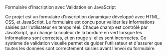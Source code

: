


Formulaire d'Inscription avec Validation en JavaScript


Ce projet est un formulaire d'inscription dynamique développé avec HTML, CSS, et JavaScript. Le formulaire est conçu pour valider les informations saisies par l'utilisateur en temps réel.
Chaque champ est contrôlé par JavaScript, qui change la couleur de la bordure en vert lorsque les informations sont correctes, et en rouge si elles sont incorrectes. Ce système de validation visuelle permet de guider 
l'utilisateur et d'assurer que toutes les données sont correctement saisies avant l'envoi du formulaire.

